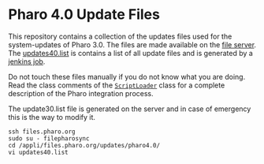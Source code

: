 Pharo 4.0 Update Files
======================

This repository contains a collection of the updates files used for the system-updates of Pharo 3.0.
The files are made available on the [file server](http://files.pharo.org/updates/pharo4.0/).
The [updates40.list](updates40.list) is contains a list of all update files and is generated by a [jenkins job](https://ci.inria.fr/pharo/job/Pharo-4.0-Update-Step-3-Release/).

Do not touch these files manually if you do not know what you are doing. 
Read the class comments of the [`ScriptLoader`](https://github.com/pharo-project/pharo-core/tree/4.0/ScriptLoader40.package/ScriptLoader.class) class for a complete description of the Pharo integration process.

The update30.list file is generated on the server and in case of emergency this is the way to modify it.

	ssh files.pharo.org
	sudo su - filepharosync
	cd /appli/files.pharo.org/updates/pharo4.0/
	vi updates40.list

